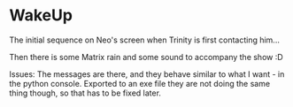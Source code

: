 # WakeUp

The initial sequence on Neo's screen when Trinity is first contacting him...

Then there is some Matrix rain and some sound to accompany the show :D


Issues:
The messages are there, and they behave similar to what I want - in the python console.
Exported to an exe file they are not doing the same thing though, so that has to be fixed later.
